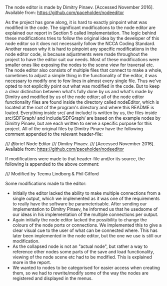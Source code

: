 The node editor is made by Dimitry Pinaev.
[Accessed November 2016]. Available from: https://github.com/paceholder/nodeeditor

As the project has gone along, it is hard to exactly pinpoint what was modified in the code.
The significant modifications to the node editor are explained our report in Section 5 called Implementation.
The logic behind these modifications tries to follow the original idea by the developer of this
node editor so it does not necessarily follow the NCCA Coding Standard. Another reason why it is
hard to pinpoint any specific modifications in the node editor code, is because adjustments were made
throughout the project to have the editor suit our needs. Most of these modifications were smaller ones
like exposing the nodes to the scene view for traversal etc. The node editor also consists of multiple files that
connect to make a whole, sometimes to adjust a simple thing in the functionality of the editor, it was necessary
to modify one to few lines in almost every single file. Thus we've opted to not explicitly point out what
was modified in the code. But to keep a clear distinction between what's fully done by us and what's made by Dimitry and
modified by us of the node editor; all of the node editor functionality files are found inside the directory
called nodeEditor, which is located at the root of the program's directory and where this README is loated.
Everything inside src/ and include/ is written by us, the files inside src/SDFGraph/ and include/SDFGraph/ are based on
the example nodes by Dimitry Pinaev, but are each written to serve a specific purpose for this project.
All of the original files by Dimitry Pinaev have the following comment appended to the relevant header-file:

/// @brief Node Editor
/// Dimitry Pinaev.
/// [Accessed November 2016]. Available from: https://github.com/paceholder/nodeeditor

If modifications were made to that header-file and/or its source, the following is appended to the above comment:

/// Modified by Teemu Lindborg & Phil Gifford

Some modifications made to the editor:
- Initially the editor lacked the ability to make multiple connections from a single output,
  which we implemented as it was one of the requirements to really have the software be
  parameterisable. After sending our implementation to Dimitry Pinaev, he informed us that he
  usedsome of our ideas in his implementation of the multiple connections per output.
- Again initially the node editor lacked the possibility to change the colours of the node ports
  or connections. We implemented this to give a clear visual cue to the user of what can be connected
  where. This has later been implemented in the node editor, but the one we use is still our modification.
- As the collapsed node is not an "actual node", but rather a way to reference other nodes some parts of
  the save and load functionality, viewing of the node scene etc had to be modified. This is explained more
  in the report.
- We wanted to nodes to be categorised for easier access when creating them, so we had to rewrite/modify
  some of the way the nodes are registered and displayed in the menus.
